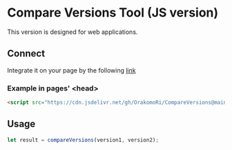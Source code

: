 # Compare Versions Tool (JS version)

This version is designed for web applications.

## Connect

Integrate it on your page by the following [link](https://cdn.jsdelivr.net/gh/OrakomoRi/CompareVersions@main/JS/compareversions.min.js)

### Example in pages' \<head\>

```html
<script src="https://cdn.jsdelivr.net/gh/OrakomoRi/CompareVersions@main/JS/compareversions.min.js">
```

## Usage
```js
let result = compareVersions(version1, version2);
```